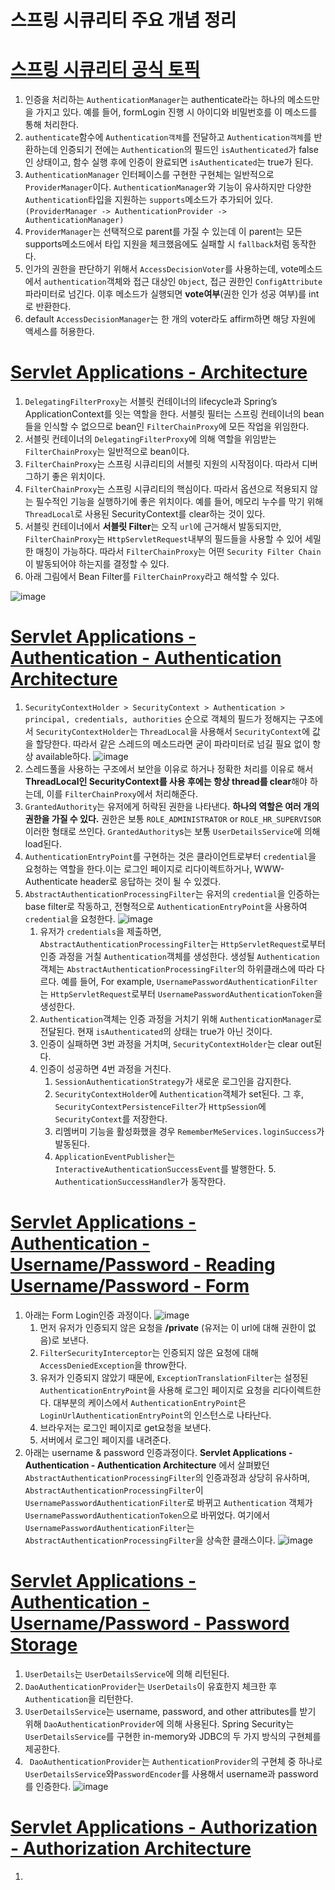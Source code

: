 스프링 시큐리티 주요 개념 정리
===
# [스프링 시큐리티 공식 토픽](https://spring.io/guides/topicals/spring-security-architecture)
1. 인증을 처리하는 `AuthenticationManager`는 authenticate라는 하나의 메소드만을 가지고 있다. 예를 들어, formLogin 진행 시 아이디와 비밀번호를 이 메소드를 통해 처리한다.
2. `authenticate`함수에 `Authentication객체`를 전달하고 `Authentication객체`를 반환하는데 인증되기 전에는 `Authentication`의 필드인 `isAuthenticated`가 false인 상태이고, 함수 실행 후에 인증이 완료되면 `isAuthenticated`는 true가 된다.
3. `AuthenticationManager` 인터페이스를 구현한 구현체는 일반적으로 `ProviderManager`이다. `AuthenticationManager`와 기능이 유사하지만 다양한 `Authentication`타입을 지원하는 `supports`메소드가 추가되어 있다.`(ProviderManager -> AuthenticationProvider -> AuthenticationManager)`
4. `ProviderManager`는 선택적으로 parent를 가질 수 있는데 이 parent는 모든 supports메소드에서 타입 지원을 체크했음에도 실패할 시 `fallback`처럼 동작한다.
5. 인가의 권한을 판단하기 위해서 `AccessDecisionVoter`를 사용하는데, vote메소드에서 `authentication`객체와 접근 대상인 `Object`, 접근 권한인 `ConfigAttribute` 파라미터로 넘긴다. 이후 메소드가 실행되면 **vote여부**(권한 인가 성공 여부)를 int로 반환한다.
6. default `AccessDecisionManager`는 한 개의 voter라도 affirm하면 해당 자원에 액세스를 허용한다.

# [Servlet Applications - Architecture](https://docs.spring.io/spring-security/reference/servlet/architecture.html)
1. `DelegatingFilterProxy`는 서블릿 컨테이너의 lifecycle과 Spring’s ApplicationContext를 잇는 역할을 한다. 서블릿 필터는 스프링 컨테이너의 bean들을 인식할 수 없으므로 bean인 `FilterChainProxy`에 모든 작업을 위임한다.
2. 서블릿 컨테이너의 `DelegatingFilterProxy`에 의해 역할을 위임받는 `FilterChainProxy`는 일반적으로 bean이다.
3. `FilterChainProxy`는 스프링 시큐리티의 서블릿 지원의 시작점이다. 따라서 디버그하기 좋은 위치이다.
4. `FilterChainProxy`는 스프링 시큐리티의 핵심이다. 따라서 옵션으로 적용되지 않는 필수적인 기능을 실행하기에 좋은 위치이다. 예를 들어, 메모리 누수를 막기 위해 `ThreadLocal`로 사용된 SecurityContext를 clear하는 것이 있다.
5. 서블릿 컨테이너에서 **서블릿 Filter**는 오직 `url`에 근거해서 발동되지만, `FilterChainProxy`는 `HttpServletRequest`내부의 필드들을 사용할 수 있어 세밀한 매칭이 가능하다. 따라서 `FilterChainProxy`는 어떤 `Security Filter Chain`이 발동되어야 하는지를 결정할 수 있다.
6. 아래 그림에서 Bean Filter를 `FilterChainProxy`라고 해석할 수 있다.

![image](https://user-images.githubusercontent.com/55550753/162989585-7fc980ca-bc14-4443-b07f-59fd92b2780a.png)

# [Servlet Applications - Authentication - Authentication Architecture](https://docs.spring.io/spring-security/reference/servlet/authentication/architecture.html)
1. `SecurityContextHolder > SecurityContext > Authentication > principal, credentials, authorities` 순으로 객체의 필드가 정해지는 구조에서 `SecurityContextHolder`는 `ThreadLocal`을 사용해서 `SecurityContext`에 값을 할당한다. 따라서 같은 스레드의 메소드라면 굳이 파라미터로 넘길 필요 없이 항상 available하다.
![image](https://docs.spring.io/spring-security/reference/_images/servlet/authentication/architecture/securitycontextholder.png)
2. 스레드풀을 사용하는 구조에서 보안을 이유로 하거나 정확한 처리를 이유로 해서 **ThreadLocal인 SecurityContext를 사용 후에는 항상 thread를 clear**해야 하는데, 이를 `FilterChainProxy`에서 처리해준다.  
3. `GrantedAuthority`는 유저에게 허락된 권한을 나타낸다. **하나의 역할은 여러 개의 권한을 가질 수 있다.** 권한은 보통 `ROLE_ADMINISTRATOR` or `ROLE_HR_SUPERVISOR`이러한 형태로 쓰인다. `GrantedAuthority`s는 보통 `UserDetailsService`에 의해 load된다.
4. `AuthenticationEntryPoint`를 구현하는 것은 클라이언트로부터 `credential`을 요청하는 역할을 한다.이는 로그인 페이지로 리다이렉트하거나, WWW-Authenticate header로 응답하는 것이 될 수 있겠다.
5. `AbstractAuthenticationProcessingFilter`는 유저의 `credential`을 인증하는 base filter로 작동하고, 전형적으로 `AuthenticationEntryPoint`을 사용하여 `credential`을 요청한다.
![image](https://docs.spring.io/spring-security/reference/_images/servlet/authentication/architecture/abstractauthenticationprocessingfilter.png)  
   1. 유저가 `credentials`을 제출하면, `AbstractAuthenticationProcessingFilter`는 `HttpServletRequest`로부터 인증 과정을 거칠 `Authentication`객체를 생성한다. 생성될 `Authentication` 객체는 `AbstractAuthenticationProcessingFilter`의 하위클래스에 따라 다르다. 예를 들어,  For example, `UsernamePasswordAuthenticationFilter`는 `HttpServletRequest`로부터 `UsernamePasswordAuthenticationToken`을 생성한다.
   2. `Authentication`객체는 인증 과정을 거치기 위해 `AuthenticationManager`로 전달된다. 현재 `isAuthenticated`의 상태는 true가 아닌 것이다.
   3. 인증이 실패하면 3번 과정을 거치며, `SecurityContextHolder`는 clear out된다.
   4. 인증이 성공하면 4번 과정을 거친다.
      1. `SessionAuthenticationStrategy`가 새로운 로그인을 감지한다.
      2. `SecurityContextHolder`에 `Authentication`객체가 set된다. 그 후, `SecurityContextPersistenceFilter`가 `HttpSession`에 `SecurityContext`를 저장한다.
      3. 리멤버미 기능을 활성화했을 경우 `RememberMeServices.loginSuccess`가 발동된다.
      4. `ApplicationEventPublisher`는 `InteractiveAuthenticationSuccessEvent`를 발행한다.
      5.` AuthenticationSuccessHandler`가 동작한다.

# [Servlet Applications - Authentication - Username/Password - Reading Username/Password - Form](https://docs.spring.io/spring-security/reference/servlet/authentication/architecture.html)
1. 아래는 Form Login인증 과정이다.
![image](https://docs.spring.io/spring-security/reference/_images/servlet/authentication/unpwd/loginurlauthenticationentrypoint.png)
   1. 먼저 유저가 인증되지 않은 요청을 **/private** (유저는 이 url에 대해 권한이 없음)로 보낸다.
   2. `FilterSecurityInterceptor`는 인증되지 않은 요청에 대해 `AccessDeniedException`을 throw한다.
   3. 유저가 인증되지 않았기 때문에, `ExceptionTranslationFilter`는 설정된 `AuthenticationEntryPoint`을 사용해 로그인 페이지로 요청을 리다이렉트한다. 대부분의 케이스에서 `AuthenticationEntryPoint`은 `LoginUrlAuthenticationEntryPoint`의 인스턴스로 나타난다.
   4. 브라우저는 로그인 페이지로 get요청을 보낸다.
   5. 서버에서 로그인 페이지를 내려준다.
2. 아래는 username & password 인증과정이다. **Servlet Applications - Authentication - Authentication Architecture** 에서 살펴봤던 `AbstractAuthenticationProcessingFilter`의 인증과정과 상당히 유사하며, `AbstractAuthenticationProcessingFilter`이 `UsernamePasswordAuthenticationFilter`로 바뀌고 `Authentication` 객체가 `UsernamePasswordAuthenticationToken`으로 바뀌었다. 여기에서 `UsernamePasswordAuthenticationFilter`는 `AbstractAuthenticationProcessingFilter`을 상속한 클래스이다.
![image](https://docs.spring.io/spring-security/reference/_images/servlet/authentication/unpwd/usernamepasswordauthenticationfilter.png)

# [Servlet Applications - Authentication - Username/Password - Password Storage](https://docs.spring.io/spring-security/reference/servlet/authentication/passwords/user-details.html)
1. `UserDetails`는 `UserDetailsService`에 의해 리턴된다.
2. `DaoAuthenticationProvider`는 `UserDetails`이 유효한지 체크한 후 `Authentication`을 리턴한다.
3. `UserDetailsService`는 username, password, and other attributes를 받기 위해 `DaoAuthenticationProvider`에 의해 사용된다. Spring Security는 `UserDetailsService`를 구현한 in-memory와 JDBC의 두 가지 방식의 구현체를 제공한다.
4. ` DaoAuthenticationProvider`는 `AuthenticationProvider`의 구현체 중 하나로 `UserDetailsService`와`PasswordEncoder`를 사용해서 username과 password를 인증한다.
![image](https://docs.spring.io/spring-security/reference/_images/servlet/authentication/unpwd/daoauthenticationprovider.png)
   
# [Servlet Applications - Authorization - Authorization Architecture](https://docs.spring.io/spring-security/reference/servlet/authorization/architecture.html)
1. 
